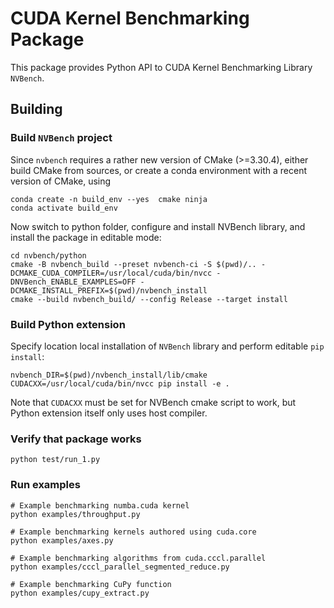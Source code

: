 # CUDA Kernel Benchmarking Package

This package provides Python API to CUDA Kernel Benchmarking Library `NVBench`.

## Building

### Build `NVBench` project

Since `nvbench` requires a rather new version of CMake (>=3.30.4), either build CMake from sources, or create a conda environment with a recent version of CMake, using

```
conda create -n build_env --yes  cmake ninja
conda activate build_env
```

Now switch to python folder, configure and install NVBench library, and install the package in editable mode:

```
cd nvbench/python
cmake -B nvbench_build --preset nvbench-ci -S $(pwd)/.. -DCMAKE_CUDA_COMPILER=/usr/local/cuda/bin/nvcc -DNVBench_ENABLE_EXAMPLES=OFF -DCMAKE_INSTALL_PREFIX=$(pwd)/nvbench_install
cmake --build nvbench_build/ --config Release --target install
```

### Build Python extension

Specify location local installation of `NVBench` library and perform editable `pip install`:

```
nvbench_DIR=$(pwd)/nvbench_install/lib/cmake CUDACXX=/usr/local/cuda/bin/nvcc pip install -e .
```

Note that `CUDACXX` must be set for NVBench cmake script to work, but Python extension itself only uses host compiler.

### Verify that package works

```
python test/run_1.py
```

### Run examples

```
# Example benchmarking numba.cuda kernel
python examples/throughput.py
```

```
# Example benchmarking kernels authored using cuda.core
python examples/axes.py
```

```
# Example benchmarking algorithms from cuda.cccl.parallel
python examples/cccl_parallel_segmented_reduce.py
```

```
# Example benchmarking CuPy function
python examples/cupy_extract.py
```
